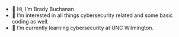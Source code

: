- 👋 Hi, I’m Brady Buchanan
- 👀 I’m interested in all things cybersecurity related and some basic coding as well.
- 🌱 I’m currently learning cybersecurity at UNC Wilmington.

